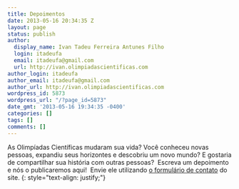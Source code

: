 ```yaml
---
title: Depoimentos
date: 2013-05-16 20:34:35 Z
layout: page
status: publish
author:
  display_name: Ivan Tadeu Ferreira Antunes Filho
  login: itadeufa
  email: itadeufa@gmail.com
  url: http://ivan.olimpiadascientificas.com
author_login: itadeufa
author_email: itadeufa@gmail.com
author_url: http://ivan.olimpiadascientificas.com
wordpress_id: 5873
wordpress_url: "/?page_id=5873"
date_gmt: '2013-05-16 19:34:35 -0400'
categories: []
tags: []
comments: []
---
```


As Olimpíadas Científicas mudaram sua vida? Você conheceu novas pessoas, expandiu seus horizontes e descobriu um novo mundo? E gostaria de compartilhar sua história com outras pessoas?  Escreva um depoimento e nós o
publicaremos aqui!  Envie ele utilizando [o formulário de contato](/contato/) do site.
{: style="text-align: justify;"}



 
